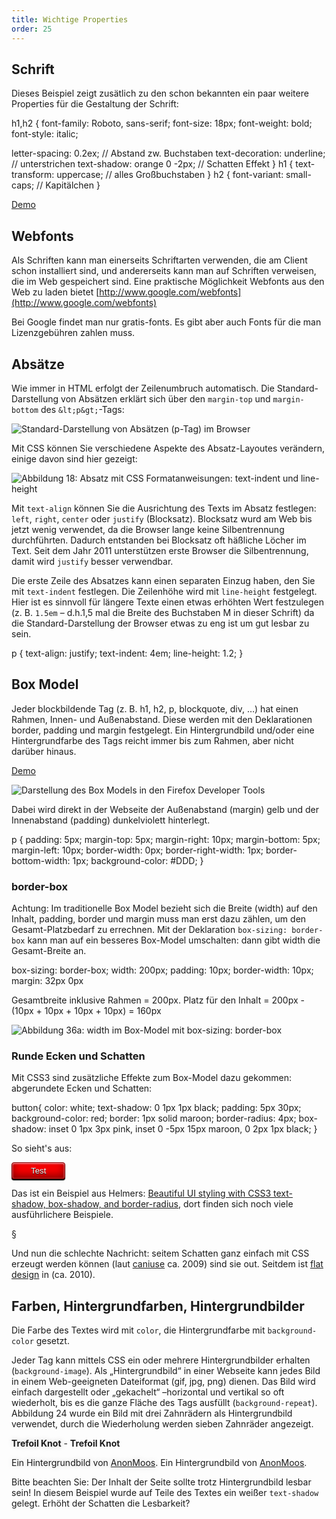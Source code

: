 ```yaml
---
title: Wichtige Properties
order: 25
---
```


Schrift
-----------------------------

Dieses Beispiel zeigt zusätlich zu den schon bekannten
ein paar weitere  Properties für die Gestaltung der Schrift:

<css>
h1,h2 {
  font-family: Roboto, sans-serif;
  font-size: 18px;
  font-weight: bold;
  font-style: italic;

  letter-spacing: 0.2ex;  //  Abstand zw. Buchstaben
  text-decoration: underline;  // unterstrichen
  text-shadow: orange 0 -2px;  // Schatten Effekt
}
h1 {
  text-transform: uppercase;   // alles Großbuchstaben
}
h2 {
  font-variant: small-caps;    // Kapitälchen
}
</css>

[Demo](/images/css/text-css.html)





Webfonts
--------

Als Schriften kann man einerseits Schriftarten verwenden, die am Client schon
installiert sind, und andererseits kann man auf Schriften verweisen, die im Web
gespeichert sind.  Eine praktische Möglichkeit Webfonts aus den Web zu laden
bietet [http://www.google.com/webfonts](http://www.google.com/webfonts)

Bei Google findet man nur gratis-fonts.  Es gibt aber auch Fonts für die
man Lizenzgebühren zahlen muss.


Absätze
---------


Wie immer in HTML erfolgt der Zeilenumbruch automatisch.
Die Standard-Darstellung von Absätzen erklärt sich über den `margin-top` 
und `margin-bottom` des `&lt;p&gt;`-Tags:

![Standard-Darstellung von Absätzen (p-Tag) im Browser](/images/css/p-default-margin.png)


Mit CSS können Sie verschiedene Aspekte des Absatz-Layoutes verändern, einige davon sind hier gezeigt:


![Abbildung 18: Absatz mit CSS Formatanweisungen: text-indent und line-height](/images/css/absatz.png)

Mit `text-align` können Sie die Ausrichtung des Texts im Absatz festlegen: `left`, `right`, `center` oder `justify` (Blocksatz). Blocksatz wurd am Web bis jetzt wenig verwendet, da die Browser lange keine Silbentrennung durchführten. Dadurch entstanden bei Blocksatz oft häßliche Löcher im Text. Seit dem Jahr 2011 unterstützen erste Browser die Silbentrennung, damit wird `justify` besser verwendbar.

Die erste Zeile des Absatzes kann einen separaten Einzug haben, den Sie mit `text-indent` festlegen. Die Zeilenhöhe wird mit `line-height` festgelegt. Hier ist es sinnvoll für längere Texte einen etwas erhöhten Wert festzulegen (z. B. `1.5em` – d.h.1,5 mal die Breite des Buchstaben M in dieser Schrift) da die Standard-Darstellung der Browser etwas zu eng ist um gut lesbar zu sein.

<css>
p {
   text-align: justify;
   text-indent: 4em;
   line-height: 1.2;
}
</css>




Box Model
---------

Jeder blockbildende Tag (z. B. h1, h2, p, blockquote, div, …) hat einen Rahmen, Innen- und Außenabstand. Diese werden mit den Deklarationen border, padding und margin festgelegt. Ein Hintergrundbild und/oder eine Hintergrundfarbe des Tags reicht immer bis zum Rahmen, aber nicht darüber hinaus.

[Demo](/images/css/box.html)


![Darstellung des Box Models in den Firefox Developer Tools](/images/css/boxmodel.png)


Dabei wird direkt in der Webseite der Außenabstand (margin) gelb und der Innenabstand (padding) dunkelviolett hinterlegt.



<css>
  p {
  padding: 5px;
  margin-top: 5px;
  margin-right: 10px;
  margin-bottom: 5px;
  margin-left: 10px;
  border-width: 0px;
  border-right-width: 1px;
  border-bottom-width: 1px;
  background-color: #DDD;
  }
</css>

### border-box

Achtung: Im traditionelle Box Model bezieht sich die Breite (width) auf
den Inhalt, padding, border und margin muss man erst dazu zählen, um den
Gesamt-Platzbedarf zu errechnen. Mit der Deklaration `box-sizing: border-box` 
kann man auf ein besseres Box-Model umschalten: dann gibt width die Gesamt-Breite an.  


<css>
box-sizing: border-box;
width: 200px;
padding: 10px;
border-width: 10px;
margin: 32px 0px
</css>

Gesamtbreite inklusive Rahmen = 200px.
Platz für den Inhalt = 200px - (10px + 10px + 10px + 10px) =  160px 

![Abbildung 36a: width im Box-Model mit box-sizing: border-box](/images/css/box-sizing-border-box.png)




### Runde Ecken und Schatten

Mit CSS3 sind zusätzliche Effekte zum Box-Model dazu gekommen: abgerundete Ecken
und Schatten:

<css>
button{
   color: white;
   text-shadow: 0 1px 1px black;
   padding: 5px 30px;
   background-color: red;
   border: 1px solid maroon;
   border-radius: 4px;
   box-shadow: inset 0 1px 3px pink, inset 0 -5px 15px maroon, 0 2px 1px black;
}
</css>

So sieht's aus:

<button style="color: white;   text-shadow: 0 1px 1px black;  padding: 5px 30px;  background-color: red;  border: 1px solid maroon;   border-radius: 4px;   box-shadow: inset 0 1px 3px pink, inset 0 -5px 15px maroon, 0 2px 1px black;">Test</button>


Das ist ein Beispiel aus Helmers:
[Beautiful UI styling with CSS3 text-shadow, box-shadow, and border-radius](http://dev.opera.com/articles/view/beautiful-ui-styling-with-css3-text-shadow-box-shadow-and-border-radius/), dort finden
sich noch viele ausführlichere Beispiele.

§

Und nun die schlechte Nachricht: seitem Schatten ganz einfach mit CSS erzeugt werden
können (laut [caniuse](https://caniuse.com/#search=box-shadow) ca. 2009) sind sie out.  Seitdem ist [flat design](https://de.wikipedia.org/wiki/Flat_Design) in (ca. 2010).





Farben, Hintergrundfarben, Hintergrundbilder
--------

Die Farbe des Textes wird mit `color`, die Hintergrundfarbe mit `background-color` gesetzt.  

Jeder Tag kann mittels CSS ein oder mehrere Hintergrundbilder erhalten (`background-image`). Als „Hintergrundbild“ in einer Webseite kann jedes Bild in einem Web-geeigneten Dateiformat (gif, jpg, png) dienen. Das Bild wird einfach dargestellt oder „gekachelt“ –horizontal und vertikal so oft wiederholt, bis es die ganze Fläche des Tags ausfüllt (`background-repeat`). Abbildung 24 wurde ein Bild mit drei Zahnrädern als Hintergrundbild verwendet, durch die Wiederholung werden sieben Zahnräder angezeigt. 


<div class="resizable" style="background-image: url(/images/css/trefoilknots.svg);">
<p><b style="text-shadow: #CCC 1px 0 10px;">Trefoil Knot</b> - <b>Trefoil Knot</b></p>
<p><span style="text-shadow: #CCC 1px 0 10px;">Ein Hintergrundbild von <a href="https://commons.wikimedia.org/wiki/User:AnonMoos/Gallery">AnonMoos</a>.</span> Ein Hintergrundbild von <a href="https://commons.wikimedia.org/wiki/User:AnonMoos/Gallery">AnonMoos</a>.</p>
</div>


Bitte beachten Sie: Der Inhalt der Seite sollte trotz Hintergrundbild
 lesbar sein! In diesem Beispiel wurde auf Teile des
Textes ein weißer `text-shadow` gelegt.  Erhöht der Schatten die  Lesbarkeit?

